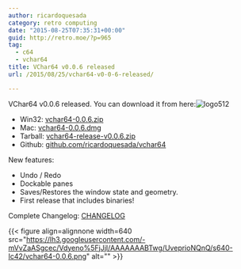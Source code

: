 ```yaml
---
author: ricardoquesada
category: retro computing
date: "2015-08-25T07:35:31+00:00"
guid: http://retro.moe/?p=965
tag:
  - c64
  - vchar64
title: VChar64 v0.0.6 released
url: /2015/08/25/vchar64-v0-0-6-released/

---
```

VChar64 v0.0.6 released. You can download it from here:![logo512](/wp-content/uploads/2015/08/logo512.png?w=150)

- Win32: [vchar64-0.0.6.zip](https://www.dropbox.com/s/npitf789mp5gvsl/vchar-0.0.6.zip?dl=0)
- Mac: [vchar64-0.0.6.dmg](https://www.dropbox.com/s/3jrf82edlxvjzn9/vchar64-0.0.6.dmg?dl=0)
- Tarball: [vchar64-release-v0.0.6.zip](https://github.com/ricardoquesada/vchar64/archive/release-v0.0.6.zip)
- Github: [github.com/ricardoquesada/vchar64](https://github.com/ricardoquesada/vchar64/)

New features:

- Undo / Redo
- Dockable panes
- Saves/Restores the window state and geometry.
- First release that includes binaries!

Complete Changelog: [CHANGELOG](https://github.com/ricardoquesada/vchar64/blob/release-v0.0.6/CHANGELOG)

{{< figure align=alignnone width=640 src="https://lh3.googleusercontent.com/-mVvZaASgcec/Vdyeno%5FjJjI/AAAAAAABTwg/UveprioNQnQ/s640-Ic42/vchar64-0.0.6.png" alt="" >}}
